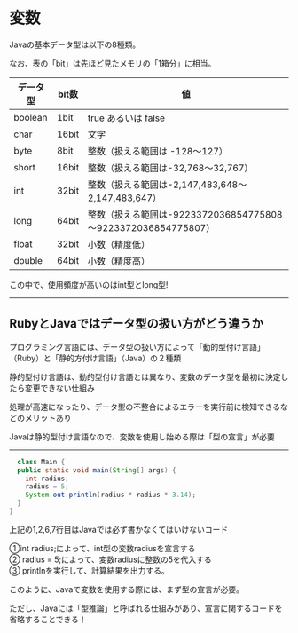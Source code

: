 # 変数

Javaの基本データ型は以下の8種類。

なお、表の「bit」は先ほど見たメモリの「1箱分」に相当。

|  データ型  |  bit数  |  値  |
| ---- | ---- | ---- |
|boolean|1bit|true あるいは false
|char	| 16bit	 | 文字
|byte	 | 8bit |	整数（扱える範囲は -128～127）
|short |	16bit |	整数（扱える範囲は-32,768～32,767）
|int	| 32bit	 | 整数（扱える範囲は-2,147,483,648～2,147,483,647）
|long	 |64bit	 | 整数（扱える範囲は-9223372036854775808～9223372036854775807）
|float |	32bit	| 小数（精度低）
|double |	64bit	| 小数（精度高）

この中で、使用頻度が高いのはint型とlong型!

---
## RubyとJavaではデータ型の扱い方がどう違うか

プログラミング言語には、データ型の扱い方によって「動的型付け言語」（Ruby）と「静的方付け言語」（Java）の２種類

静的型付け言語は、動的型付け言語とは異なり、変数のデータ型を最初に決定したら変更できない仕組み

処理が高速になったり、データ型の不整合によるエラーを実行前に検知できるなどのメリットあり

Javaは静的型付け言語なので、変数を使用し始める際は「型の宣言」が必要

---

```Java
  class Main {
  public static void main(String[] args) {
    int radius;
    radius = 5;
    System.out.println(radius * radius * 3.14);
  }
}
```
上記の1,2,6,7行目はJavaでは必ず書かなくてはいけないコード

①int radius;によって、int型の変数radiusを宣言する  
② radius = 5;によって、変数radiusに整数の5を代入する  
③ printlnを実行して、計算結果を出力する。  

このように、Javaで変数を使用する際には、まず型の宣言が必要。

ただし、Javaには「型推論」と呼ばれる仕組みがあり、宣言に関するコードを省略することできる！






